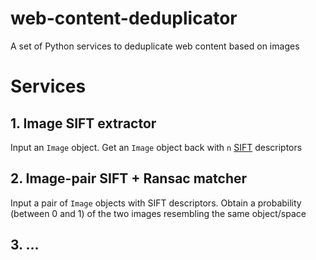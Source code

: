 # web-content-deduplicator
A set of Python services to deduplicate web content based on images

# Services

## 1. Image SIFT extractor

Input an `Image` object. Get an `Image` object back with `n` [SIFT](https://en.wikipedia.org/wiki/Scale-invariant_feature_transform) descriptors

## 2. Image-pair SIFT + Ransac matcher

Input a pair of `Image` objects with SIFT descriptors. Obtain a probability (between 0 and 1) of the two images resembling the same object/space

## 3. ...
